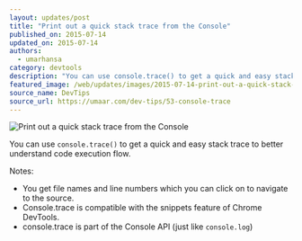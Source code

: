 ```yaml
---
layout: updates/post
title: "Print out a quick stack trace from the Console"
published_on: 2015-07-14
updated_on: 2015-07-14
authors:
  - umarhansa
category: devtools
description: "You can use console.trace() to get a quick and easy stack trace to better understand code execution flow."
featured_image: /web/updates/images/2015-07-14-print-out-a-quick-stack-trace-from-the-console/console-trace.gif
source_name: DevTips
source_url: https://umaar.com/dev-tips/53-console-trace
---
```

<img src="/web/updates/images/2015-07-14-print-out-a-quick-stack-trace-from-the-console/console-trace.gif" alt="Print out a quick stack trace from the Console">

You can use <code>console.trace()</code> to get a quick and easy stack trace to better understand code execution flow.


Notes:

<ul>
<li>You get file names and line numbers which you can click on to navigate to the source.</li>
<li>Console.trace is compatible with the snippets feature of Chrome DevTools.</li>
<li>console.trace is part of the Console API (just like <code>console.log</code>)</li>
</ul>
